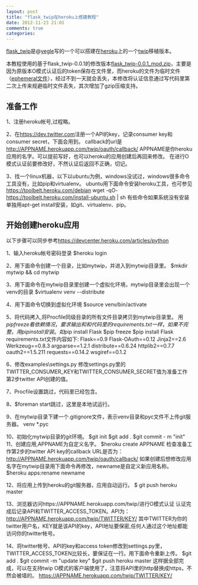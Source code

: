 ```yaml
---
layout: post
title: "flask_twip在heroku上搭建教程"
date: 2012-11-23 21:01
comments: true
categories: 
---
```


[flask_twip](https://github.com/yegle/flask_twip)是@[yegle](http://twitter.com/yegle)写的一个可以搭建在[heroku](http://www.heroku.com/)上的一个[twip](http://code.google.com/p/twip/)移植版本。

本教程使用的基于flask_twip-0.0.1的修改版本[flask_twip-0.0.1_mod.zip](https://github.com/xixitalk/flask_twip/blob/master/release/flask_twip-0.0.1_mod.zip)，主要是因为原版本O模式认证后的token保存在文件里，而heroku的文件为临时文件（[ephemeral文件](https://devcenter.heroku.com/articles/python-faq#can-i-read-from-and-write-to-the-file-system)），经过不到一天就会丢失，本修改将认证信息通过写代码里第二次上传来规避临时文件丢失，其次增加了gzip压缩支持。

准备工作
-

1、注册heroku帐号,过程略。 

2、在<https://dev.twitter.com>注册一个API的key，记录consumer key和consumer secret，下面会用到。 callback的url是
    http://APPNAME.herokuapp.com/twip/oauth/callback/
APPNAME是你heroku应用的名字。可以提前写好，也可以heroku的应用创建后再回来修改。 在进行O模式认证前要修改好，不然认证后返回不正确，切记。

3、找一个linux机器，以下以ubuntu为例，windows没试过，windows很多命令工具没有，比如pip和virtualenv。 ubuntu用下面命令安装heroku工具，也可参见<https://toolbelt.heroku.com/debian>
    wget -qO- https://toolbelt.heroku.com/install-ubuntu.sh | sh
有些命令如果系统没有安装单独用apt-get install安装，如git、virtualenv、pip。

开始创建heroku应用
-

以下步骤可以同步参考<https://devcenter.heroku.com/articles/python>

1、输入heroku帐号密码登录
    $heroku login
    
2、用下面命令创建一个目录，比如mytwip，并进入到mytwip目录里。
    $mkdir mytwip && cd mytwip 

3、用下面命令在mytwip目录里创建一个虚拟化环境，mytwip目录里会出现一个venv的目录 
    $virtualenv venv --distribute

4、用下面命令切换到虚拟化环境 
    $source venv/bin/activate

5、将代码拷入,将Procfile同级目录的所有文件目录拷贝到mytwip目录里。 用$pip freeze看依赖情况，要求输出和和代码里的requirements.txt一样，如果不完整，用pip install安装。 如$pip install Flask 
    $pip freeze
    $pip install Flask
requirements.txt文件内容如下:
	Flask==0.9
	Flask-OAuth==0.12
	Jinja2==2.6
	Werkzeug==0.8.3
	argparse==1.2.1
	distribute==0.6.24
	httplib2==0.7.7
	oauth2==1.5.211
	requests==0.14.2
	wsgiref==0.1.2

6、修改examples\settings.py 修改settings.py里的TWITTER_CONSUMER_KEY和TWITTER_CONSUMER_SECRET值为准备工作第2步twitter API创建的值。 

7、Procfile设置跳过，代码里已经包含。

8、$foreman start跳过，这里是本地试运行。

9、在mytwip目录下建一个.gitignore文件，表示venv目录和pyc文件不上传git服务器。
    venv
    *.pyc

10、初始化mytwip目录的git环境。
    $git init $git add . 
    $git commit - m "init" 
11、创建应用,APPNAME为自定义名字。
    $heroku create APPNAME 
检查准备工作第2步的twitter API key的callback URL是否为：         
    http://APPNAME.herokuapp.com/twip/oauth/callback/
如果创建后想修改应用名字在mytwip目录用下面命令再修改，newname是自定义新应用名称。
    $heroku apps:rename newname

12、将应用上传到heroku的git服务器，应用自动运行。
    $ git push heroku master 

13、浏览器访问https://APPNAME.herokuapp.com/twip/进行O模式认证 认证完成后记录API和TWITTER_ACCESS_TOKEN。API为：
    http://APPNAME.herokuapp.com/twip/TWITTER/KEY/
其中TWITTER为你的twitter用户名，KEY就是该API的key，API地址要保密,任何人通过这个地址都能访问你的twitter帐号。

14、将twitter帐号、API的key和access token修改到settings.py里，TWITTER_ACCESS_TOKEN比较长，要保证在一行。用下面命令重新上传。 
    $git add . 
    $git commit -m "update key" 
    $git push heroku master 
这样据全部完成，可以在支持twip O模式的客户端使用了，注意将API里的http替换成https，不然会被墙的。
    https://APPNAME.herokuapp.com/twip/TWITTER/KEY/
